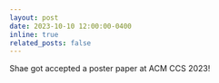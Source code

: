 ```yaml
---
layout: post
date: 2023-10-10 12:00:00-0400
inline: true
related_posts: false
---
```


Shae got accepted a poster paper at ACM CCS 2023! 
